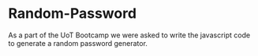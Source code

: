 # Random-Password
As a part of the UoT Bootcamp we were asked to write the javascript code to generate a random password generator.
